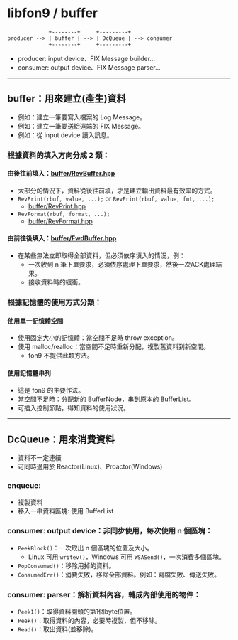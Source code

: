 ﻿libfon9 / buffer
=======================

```
             +--------+     +---------+
producer --> | buffer | --> | DcQueue | --> consumer
             +--------+     +---------+
```
* producer: input device、FIX Message builder...
* consumer: output device、FIX Message parser...

---------------------------------------

## buffer：用來建立(產生)資料
* 例如：建立一筆要寫入檔案的 Log Message。
* 例如：建立一筆要送給遠端的 FIX Message。
* 例如：從 input device 讀入訊息。

### 根據資料的填入方向分成 2 類：
#### 由後往前填入：[buffer/RevBuffer.hpp](RevBuffer.hpp)
* 大部分的情況下，資料從後往前填，才是建立輸出資料最有效率的方式。
* `RevPrint(rbuf, value, ...);` or `RevPrint(rbuf, value, fmt, ...);`
  * [buffer/RevPrint.hpp](RevPrint.hpp)
* `RevFormat(rbuf, format, ...);`
  * [buffer/RevFormat.hpp](RevFormat.hpp)

#### 由前往後填入：[buffer/FwdBuffer.hpp](FwdBuffer.hpp)
* 在某些無法立即取得全部資料，但必須依序填入的情況，例：
  * 一次收到 n 筆下單要求，必須依序處理下單要求，然後一次ACK處理結果。
  * 接收資料時的緩衝。

### 根據記憶體的使用方式分類：
#### 使用單一記憶體空間
* 使用固定大小的記憶體：當空間不足時 throw exception。
* 使用 malloc/realloc：當空間不足時重新分配，複製舊資料到新空間。
  * fon9 不提供此類方法。

#### 使用記憶體串列
* 這是 fon9 的主要作法。
* 當空間不足時：分配新的 BufferNode，串到原本的 BufferList。
* 可插入控制節點，得知資料的使用狀況。

---------------------------------------

## DcQueue：用來消費資料
* 資料不一定連續
* 可同時適用於 Reactor(Linux)、Proactor(Windows)

### enqueue:
* 複製資料
* 移入一串資料區塊: 使用 BufferList

### consumer: output device：非同步使用，每次使用 n 個區塊：
* `PeekBlock()`：一次取出 n 個區塊的位置及大小。
  * Linux 可用 `writev()`，Windows 可用 `WSASend()`，一次消費多個區塊。
* `PopConsumed()`：移除用掉的資料。
* `ConsumedErr()`：消費失敗，移除全部資料。例如：寫檔失敗、傳送失敗。

### consumer: parser：解析資料內容，轉成內部使用的物件：
* `Peek1()`：取得資料開頭的第1個byte位置。
* `Peek()`：取得資料的內容，必要時複製，但不移除。
* `Read()`：取出資料(並移除)。
